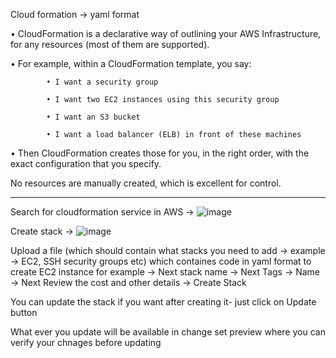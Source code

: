 Cloud formation -> yaml format

• CloudFormation is a declarative way of outlining your AWS Infrastructure, for any resources (most of them are supported).

• For example, within a CloudFormation template, you say:

            • I want a security group
  
            • I want two EC2 instances using this security group
            
            • I want an S3 bucket
            
            • I want a load balancer (ELB) in front of these machines

• Then CloudFormation creates those for you, in the right order, with the exact configuration that you specify.

No resources are manually created, which is excellent for control.
_________________________________________________________________________________________________________________________________________________________________________
Search for cloudformation service in AWS ->
![image](https://user-images.githubusercontent.com/107784718/212883333-2ed7d72c-f982-43c6-a4c4-ca2362c9324c.png)

Create stack ->
![image](https://user-images.githubusercontent.com/107784718/212883842-ead53f34-8a3f-4fb6-a480-9652bc7cba6c.png)

Upload a file (which should contain what stacks you need to add -> example -> EC2, SSH security groups etc) which containes code in yaml format to create EC2 instance for example -> Next
stack name -> Next
Tags -> Name -> Next
Review the cost and other details -> Create Stack

You can update the stack if you want after creating it- just click on Update button

What ever you update will be available in change set preview where you can verify your chnages before updating
